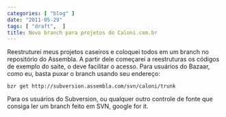 ```yaml
---
categories: [ "blog" ]
date: "2011-05-29"
tags: [ "draft",  ]
title: Novo branch para projetos do Caloni.com.br
---
```


Reestruturei meus projetos caseiros e coloquei todos em um branch no repositório do Assembla. A partir dele começarei a reestruturas os códigos de exemplo do saite, o deve facilitar o acesso. Para usuários do Bazaar, como eu, basta puxar o branch usando seu endereço:

    
    bzr get http://subversion.assembla.com/svn/caloni/trunk

Para os usuários do Subversion, ou qualquer outro controle de fonte que consiga ler um branch feito em SVN, google for it.
